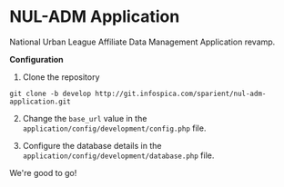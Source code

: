 # NUL-ADM Application

National Urban League Affiliate Data Management Application revamp.

**Configuration**

1. Clone the repository

`git clone -b develop http://git.infospica.com/sparient/nul-adm-application.git`

2. Change the `base_url` value in the `application/config/development/config.php` file.

3. Configure the database details in the `application/config/development/database.php` file.

We're good to go!
